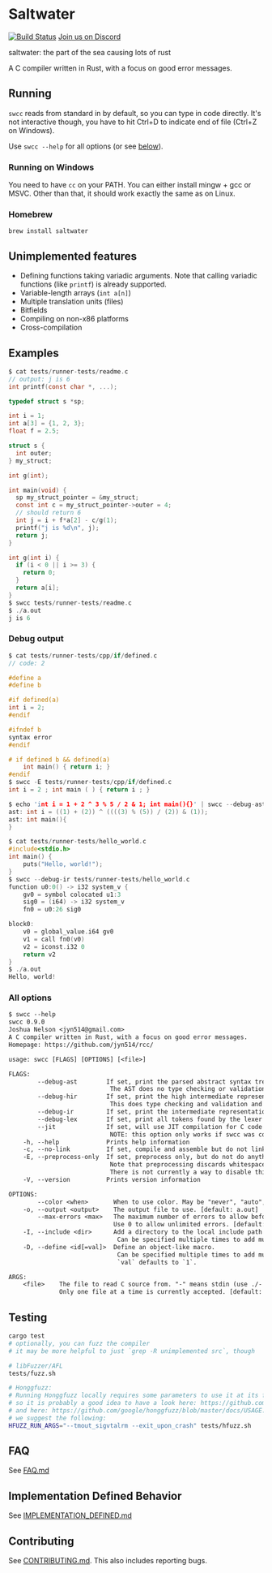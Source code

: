 # Saltwater

[![Build Status](https://travis-ci.org/jyn514/rcc.svg?branch=master)](https://travis-ci.org/jyn514/rcc)
[Join us on Discord](https://discord.gg/BPER7PF)

saltwater: the part of the sea causing lots of rust

A C compiler written in Rust, with a focus on good error messages.

## Running

`swcc` reads from standard in by default, so you can type in code directly.
It's not interactive though, you have to hit Ctrl+D to indicate end of file (Ctrl+Z on Windows).

Use `swcc --help` for all options (or see [below](#all-options)).

### Running on Windows

You need to have `cc` on your PATH. You can either install mingw + gcc or MSVC.
Other than that, it should work exactly the same as on Linux.

### Homebrew

```
brew install saltwater
```

## Unimplemented features

- Defining functions taking variadic arguments. Note that calling variadic functions (like `printf`) is already supported.
- Variable-length arrays (`int a[n]`)
- Multiple translation units (files)
- Bitfields
- Compiling on non-x86 platforms
- Cross-compilation

## Examples

```c
$ cat tests/runner-tests/readme.c
// output: j is 6
int printf(const char *, ...);

typedef struct s *sp;

int i = 1;
int a[3] = {1, 2, 3};
float f = 2.5;

struct s {
  int outer;
} my_struct;

int g(int);

int main(void) {
  sp my_struct_pointer = &my_struct;
  const int c = my_struct_pointer->outer = 4;
  // should return 6
  int j = i + f*a[2] - c/g(1);
  printf("j is %d\n", j);
  return j;
}

int g(int i) {
  if (i < 0 || i >= 3) {
    return 0;
  }
  return a[i];
}
$ swcc tests/runner-tests/readme.c
$️ ./a.out
j is 6
```

### Debug output

```c
$ cat tests/runner-tests/cpp/if/defined.c
// code: 2

#define a
#define b

#if defined(a)
int i = 2;
#endif

#ifndef b
syntax error
#endif

# if defined b && defined(a)
    int main() { return i; }
#endif
$ swcc -E tests/runner-tests/cpp/if/defined.c
int i = 2 ; int main ( ) { return i ; }
```

```c
$ echo 'int i = 1 + 2 ^ 3 % 5 / 2 & 1; int main(){}' | swcc --debug-ast
ast: int i = ((1) + (2)) ^ ((((3) % (5)) / (2)) & (1));
ast: int main(){
}
```

```c
$ cat tests/runner-tests/hello_world.c
#include<stdio.h>
int main() {
    puts("Hello, world!");
}
$ swcc --debug-ir tests/runner-tests/hello_world.c
function u0:0() -> i32 system_v {
    gv0 = symbol colocated u1:3
    sig0 = (i64) -> i32 system_v
    fn0 = u0:26 sig0

block0:
    v0 = global_value.i64 gv0
    v1 = call fn0(v0)
    v2 = iconst.i32 0
    return v2
}
$ ./a.out
Hello, world!
```

### All options

```txt
$ swcc --help
swcc 0.9.0
Joshua Nelson <jyn514@gmail.com>
A C compiler written in Rust, with a focus on good error messages.
Homepage: https://github.com/jyn514/rcc/

usage: swcc [FLAGS] [OPTIONS] [<file>]

FLAGS:
        --debug-ast        If set, print the parsed abstract syntax tree (AST) in addition to compiling.
                            The AST does no type checking or validation, it only parses.
        --debug-hir        If set, print the high intermediate representation (HIR) in addition to compiling.
                            This does type checking and validation and also desugars various expressions.
        --debug-ir         If set, print the intermediate representation (IR) of the program in addition to compiling.
        --debug-lex        If set, print all tokens found by the lexer in addition to compiling.
        --jit              If set, will use JIT compilation for C code and instantly run compiled code (No files produced).
                            NOTE: this option only works if swcc was compiled with the `jit` feature.
    -h, --help             Prints help information
    -c, --no-link          If set, compile and assemble but do not link. Object file is machine-dependent.
    -E, --preprocess-only  If set, preprocess only, but do not do anything else.
                            Note that preprocessing discards whitespace and comments.
                            There is not currently a way to disable this behavior.
    -V, --version          Prints version information

OPTIONS:
        --color <when>       When to use color. May be "never", "auto", or "always". [default: auto]
    -o, --output <output>    The output file to use. [default: a.out]
        --max-errors <max>   The maximum number of errors to allow before giving up.
                             Use 0 to allow unlimited errors. [default: 10]
    -I, --include <dir>      Add a directory to the local include path (`#include "file.h"`).
                              Can be specified multiple times to add multiple directories.
    -D, --define <id[=val]>  Define an object-like macro.
                              Can be specified multiple times to add multiple macros.
                              `val` defaults to `1`.

ARGS:
    <file>    The file to read C source from. "-" means stdin (use ./- to read a file called '-').
              Only one file at a time is currently accepted. [default: -]
```

## Testing

```sh
cargo test
# optionally, you can fuzz the compiler
# it may be more helpful to just `grep -R unimplemented src`, though

# libFuzzer/AFL
tests/fuzz.sh

# Honggfuzz:
# Running Honggfuzz locally requires some parameters to use it at its full potential,
# so it is probably a good idea to have a look here: https://github.com/rust-fuzz/honggfuzz-rs/blob/master/README.md
# and here: https://github.com/google/honggfuzz/blob/master/docs/USAGE.md
# we suggest the following:
HFUZZ_RUN_ARGS="--tmout_sigvtalrm --exit_upon_crash" tests/hfuzz.sh
```

## FAQ

See [FAQ.md](FAQ.md)

## Implementation Defined Behavior

See [IMPLEMENTATION\_DEFINED.md](IMPLEMENTATION_DEFINED.md)

## Contributing

See [CONTRIBUTING.md](CONTRIBUTING.md).
This also includes reporting bugs.
